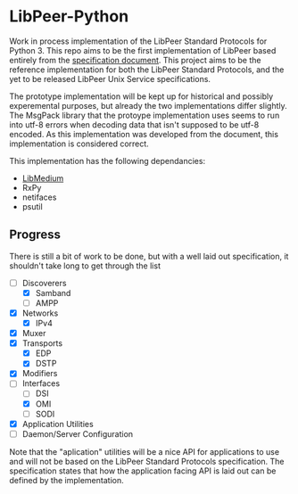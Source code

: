 # LibPeer-Python
Work in process implementation of the LibPeer Standard Protocols for Python 3. This repo aims to be the first implementation of LibPeer based entirely from the [specification document](https://saltlamp.pcthingz.com/utdata/LibPeer/LibPeer_Standard_Protocols_v1.pdf). This project aims to be the reference implementation for both the LibPeer Standard Protocols, and the yet to be released LibPeer Unix Service specifications.

The prototype implementation will be kept up for historical and possibly experemental purposes, but already the two implementations differ slightly. The MsgPack library that the protoype implementation uses seems to run into utf-8 errors when decoding data that isn't supposed to be utf-8 encoded. As this implementation was developed from the document, this implementation is considered correct.

This implementation has the following dependancies:
 * [LibMedium](https://github.com/Tilo15/LibMedium)
 * RxPy
 * netifaces
 * psutil

 ## Progress

There is still a bit of work to be done, but with a well laid out specification, it shouldn't take long to get through the list

- [ ] Discoverers
  - [x] Samband
  - [ ] AMPP
- [x] Networks
  - [x] IPv4
- [x] Muxer
- [x] Transports
  - [x] EDP
  - [x] DSTP
- [x] Modifiers
- [ ] Interfaces
  - [ ] DSI
  - [x] OMI
  - [ ] SODI
- [x] Application Utilities
- [ ] Daemon/Server Configuration

Note that the "aplication" utilities will be a nice API for applications to use and will not be based on the LibPeer Standard Protocols specification. The specification states that how the application facing API is laid out can be defined by the implementation.